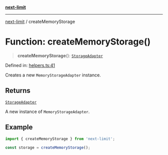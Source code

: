 [**next-limit**](../README.md)

***

[next-limit](../README.md) / createMemoryStorage

# Function: createMemoryStorage()

> **createMemoryStorage**(): [`StorageAdapter`](../interfaces/StorageAdapter.md)

Defined in: [helpers.ts:41](https://github.com/saoudi-h/next-limit/blob/657cd4412856737cdc75b96e50f263c52d81c8f9/src/helpers.ts#L41)

Creates a new `MemoryStorageAdapter` instance.

## Returns

[`StorageAdapter`](../interfaces/StorageAdapter.md)

A new instance of `MemoryStorageAdapter`.

## Example

```typescript
import { createMemoryStorage } from 'next-limit';

const storage = createMemoryStorage();
```

